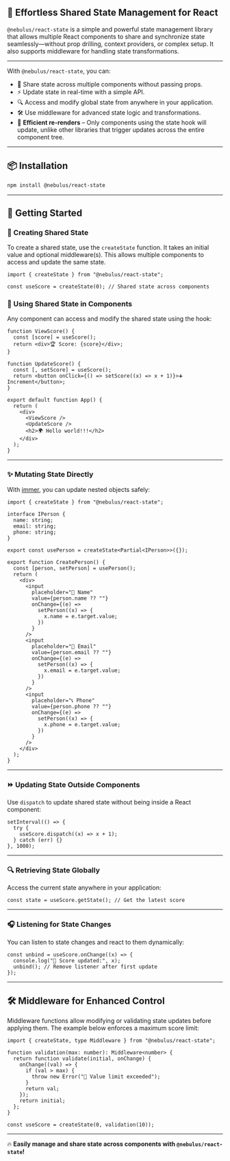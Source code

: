 ## 🚀 Effortless Shared State Management for React

`@nebulus/react-state` is a simple and powerful state management library that allows multiple React components to share and synchronize state seamlessly—without prop drilling, context providers, or complex setup. It also supports middleware for handling state transformations.

---

With `@nebulus/react-state`, you can:

- 🔄 Share state across multiple components without passing props.
- ⚡ Update state in real-time with a simple API.
- 🔍 Access and modify global state from anywhere in your application.
- 🛠️ Use middleware for advanced state logic and transformations.
- 🎯 **Efficient re-renders** – Only components using the state hook will update, unlike other libraries that trigger updates across the entire component tree.

---

## 📦 Installation

```bash
npm install @nebulus/react-state
```

---

## 🎯 Getting Started

### 🔧 Creating Shared State

To create a shared state, use the `createState` function. It takes an initial value and optional middleware(s). This allows multiple components to access and update the same state.

```tsx
import { createState } from "@nebulus/react-state";

const useScore = createState(0); // Shared state across components
```

### 📌 Using Shared State in Components

Any component can access and modify the shared state using the hook:

```tsx
function ViewScore() {
  const [score] = useScore();
  return <div>🏆 Score: {score}</div>;
}

function UpdateScore() {
  const [, setScore] = useScore();
  return <button onClick={() => setScore((x) => x + 1)}>➕ Increment</button>;
}

export default function App() {
  return (
    <div>
      <ViewScore />
      <UpdateScore />
      <h2>🌍 Hello world!!!</h2>
    </div>
  );
}
```

---

### ✨ Mutating State Directly

With [immer](https://immerjs.github.io/immer/), you can update nested objects safely:

```tsx
import { createState } from "@nebulus/react-state";

interface IPerson {
  name: string;
  email: string;
  phone: string;
}

export const usePerson = createState<Partial<IPerson>>({});

export function CreatePerson() {
  const [person, setPerson] = usePerson();
  return (
    <div>
      <input
        placeholder="📛 Name"
        value={person.name ?? ""}
        onChange={(e) =>
          setPerson((x) => {
            x.name = e.target.value;
          })
        }
      />
      <input
        placeholder="📧 Email"
        value={person.email ?? ""}
        onChange={(e) =>
          setPerson((x) => {
            x.email = e.target.value;
          })
        }
      />
      <input
        placeholder="📞 Phone"
        value={person.phone ?? ""}
        onChange={(e) =>
          setPerson((x) => {
            x.phone = e.target.value;
          })
        }
      />
    </div>
  );
}
```

---

### ⏩ Updating State Outside Components

Use `dispatch` to update shared state without being inside a React component:

```tsx
setInterval(() => {
  try {
    useScore.dispatch((x) => x + 1);
  } catch (err) {}
}, 1000);
```

---

### 🔍 Retrieving State Globally

Access the current state anywhere in your application:

```tsx
const state = useScore.getState(); // Get the latest score
```

---

### 🎧 Listening for State Changes

You can listen to state changes and react to them dynamically:

```tsx
const unbind = useScore.onChange((x) => {
  console.log("🔄 Score updated:", x);
  unbind(); // Remove listener after first update
});
```

---

## 🛠️ Middleware for Enhanced Control

Middleware functions allow modifying or validating state updates before applying them. The example below enforces a maximum score limit:

```tsx
import { createState, type Middleware } from "@nebulus/react-state";

function validation(max: number): Middleware<number> {
  return function validate(initial, onChange) {
    onChange((val) => {
      if (val > max) {
        throw new Error("🚫 Value limit exceeded");
      }
      return val;
    });
    return initial;
  };
}

const useScore = createState(0, validation(10));
```

---

🔥 **Easily manage and share state across components with `@nebulus/react-state`!**
